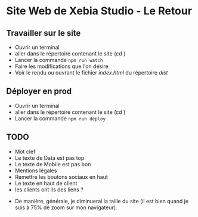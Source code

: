 Site Web de Xebia Studio - Le Retour
====================================

Travailler sur le site
---

  * Ouvrir un terminal
  * aller dans le répertoire contenant le site (cd <nom du site>)
  * Lancer la commande <code>npm run watch</code>
  * Faire les modifications que l'on désire
  * Voir le rendu ou ouvrant le fichier *index.html* du répertoire *dist*


Déployer en prod
---

  * Ouvrir un terminal
  * aller dans le répertoire contenant le site (cd <nom du site>)
  * Lancer la commande <code>npm run deploy</code>


TODO
----

  * Mot clef
  * Le texte de Data est pas top
  * Le texte de Mobile est pas bon
  * Mentions légales
  * Remettre les boutons sociaux en haut
  * Le texte en haut de client
  * les clients ont ils des liens ?


  - De manière, générale, je diminuerai la taille du site (il est bien quand je suis à 75% de zoom sur mon navigateur).
